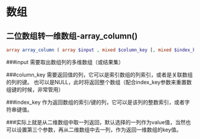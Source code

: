 # 数组
## 二位数组转一维数组-array_column()
```php
array array_column ( array $input , mixed $column_key [, mixed $index_key ] )
```
###input
需要取出数组列的多维数组（或结果集）

###column_key
需要返回值的列，它可以是索引数组的列索引，或者是关联数组的列的键。 也可以是NULL，此时将返回整个数组（配合index_key参数来重置数组键的时候，非常管用）

###index_key
作为返回数组的索引/键的列，它可以是该列的整数索引，或者字符串键值。

###实际上就是从二维数组中取一列返回，默认选择的一列作为value值，当然也可以设置第三个参数，再从二维数组中去一列，作为返回一维数组的key值。